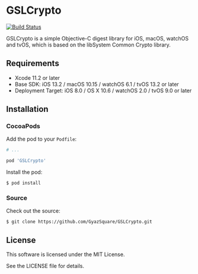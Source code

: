 # GSLCrypto

[![Build Status](https://travis-ci.org/GyazSquare/GSLCrypto.svg?branch=master)](https://travis-ci.org/GyazSquare/GSLCrypto)

GSLCrypto is a simple Objective-C digest library for iOS, macOS, watchOS and tvOS, which is based on the libSystem Common Crypto library.

## Requirements

* Xcode 11.2 or later
* Base SDK: iOS 13.2 / macOS 10.15 / watchOS 6.1 / tvOS 13.2 or later
* Deployment Target: iOS 8.0 / OS X 10.6 / watchOS 2.0 / tvOS 9.0 or later

## Installation

### CocoaPods

Add the pod to your `Podfile`:

```ruby
# ...

pod 'GSLCrypto'
```

Install the pod:

```shell
$ pod install
```

### Source

Check out the source:

```shell
$ git clone https://github.com/GyazSquare/GSLCrypto.git
```

## License

This software is licensed under the MIT License.

See the LICENSE file for details.
